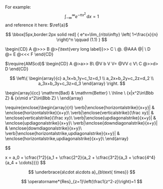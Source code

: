 For example:
$$
\int_{-\infty}^\infty e^{-\pi x^2}\, \mathrm{d}x=1 \label{3}\tag{1}
$$
and reference it here: $\ref{a}$

$$ \bbox[5px,border:2px solid red]
{
e^x=\lim_{n\to\infty} \left( 1+\frac{x}{n} \right)^n
\qquad (1.1)
}
$$

 \begin{CD}
        A @>>> B @>{\text{very long label}}>> C \\
        @. @AAA @| \\
        D @= E @<<< F
    \end{CD}


$\require{AMScd}$
\begin{CD}
    A @>a>> B\\
    @V b V V= @VV c V\\
    C @>>d> D
\end{CD}


$$
\left\{
\begin{array}{c}
a_1x+b_1y+c_1z=d_1 \\
a_2x+b_2y+c_2z=d_2 \\
a_3x+b_3y+c_3z=d_3
\end{array}
\right.
$$


\begin{array}{cc}
\mathrm{Bad} & \mathrm{Better} \\
\hline \\
\{x|x^2\in\Bbb Z\} & \{x\mid x^2\in\Bbb Z\} \\
\end{array}


\require{enclose}\begin{array}{rl}
\verb|\enclose{horizontalstrike}{x+y}| & \enclose{horizontalstrike}{x+y}\\
\verb|\enclose{verticalstrike}{\frac xy}| & \enclose{verticalstrike}{\frac xy}\\
\verb|\enclose{updiagonalstrike}{x+y}| & \enclose{updiagonalstrike}{x+y}\\
\verb|\enclose{downdiagonalstrike}{x+y}| & \enclose{downdiagonalstrike}{x+y}\\
\verb|\enclose{horizontalstrike,updiagonalstrike}{x+y}| & \enclose{horizontalstrike,updiagonalstrike}{x+y}\\
\end{array}



$$

x = a_0 + \cfrac{1^2}{a_1
          + \cfrac{2^2}{a_2
          + \cfrac{3^2}{a_3 + \cfrac{4^4}{a_4 + \cdots}}}}  $$


$$
\underbrace{a\cdot a\cdots a}_{b\text{ times}} $$

$$   \operatorname*{Res}_{z=1}\left(\frac1{z^2-z}\right)=1 $$
